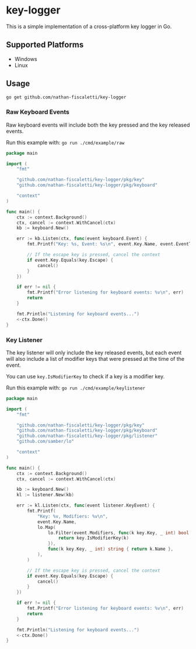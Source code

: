 # key-logger

This is a simple implementation of a cross-platform key logger in Go.

## Supported Platforms

- Windows
- Linux

## Usage

```sh
go get github.com/nathan-fiscaletti/key-logger
```

### Raw Keyboard Events

Raw keyboard events will include both the key pressed and the key released events.

Run this example with: `go run ./cmd/example/raw`
```go
package main

import (
	"fmt"

	"github.com/nathan-fiscaletti/key-logger/pkg/key"
	"github.com/nathan-fiscaletti/key-logger/pkg/keyboard"

	"context"
)

func main() {
	ctx := context.Background()
	ctx, cancel := context.WithCancel(ctx)
	kb := keyboard.New()

	err := kb.Listen(ctx, func(event keyboard.Event) {
		fmt.Printf("Key: %s, Event: %s\n", event.Key.Name, event.EventType)

		// If the escape key is pressed, cancel the context
		if event.Key.Equals(key.Escape) {
			cancel()
		}
	})

	if err != nil {
		fmt.Printf("Error listening for keyboard events: %v\n", err)
		return
	}

	fmt.Println("Listening for keyboard events...")
	<-ctx.Done()
}
```

### Key Listener

The key listener will only include the key released events, but each event will also include a list
of modifier keys that were pressed at the time of the event.

You can use `key.IsModifierKey` to check if a key is a modifier key.

Run this example with: `go run ./cmd/example/keylistener`
```go
package main

import (
	"fmt"

	"github.com/nathan-fiscaletti/key-logger/pkg/key"
	"github.com/nathan-fiscaletti/key-logger/pkg/keyboard"
	"github.com/nathan-fiscaletti/key-logger/pkg/listener"
	"github.com/samber/lo"

	"context"
)

func main() {
	ctx := context.Background()
	ctx, cancel := context.WithCancel(ctx)

	kb := keyboard.New()
	kl := listener.New(kb)

	err := kl.Listen(ctx, func(event listener.KeyEvent) {
		fmt.Printf(
			"Key: %v, Modifiers: %v\n",
			event.Key.Name,
			lo.Map(
				lo.Filter(event.Modifiers, func(k key.Key, _ int) bool {
					return key.IsModifierKey(k)
				}),
				func(k key.Key, _ int) string { return k.Name },
			),
		)

		// If the escape key is pressed, cancel the context
		if event.Key.Equals(key.Escape) {
			cancel()
		}
	})

	if err != nil {
		fmt.Printf("Error listening for keyboard events: %v\n", err)
		return
	}

	fmt.Println("Listening for keyboard events...")
	<-ctx.Done()
}
```